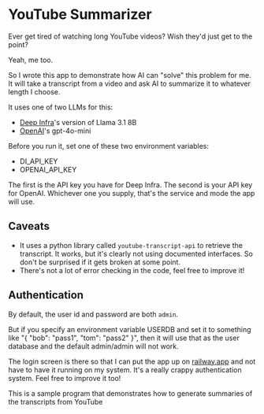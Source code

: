 # YouTube Summarizer

Ever get tired of watching long YouTube videos? Wish they'd just get to the point?

Yeah, me too.

So I wrote this app to demonstrate how AI can "solve" this problem for me.  It will take a transcript from a video and ask AI to summarize it to whatever length I choose.

It uses one of two LLMs for this:
* [Deep Infra](https://deepinfra.com)'s version of Llama 3.1 8B
* [OpenAI](https://openai.com)'s gpt-4o-mini

Before you run it, set one of these two environment variables:
* DI_API_KEY
* OPENAI_API_KEY

The first is the API key you have for Deep Infra.  The second is your API key for OpenAI.  Whichever one you supply, that's the service and mode the app will use.

## Caveats

* It uses a python library called `youtube-transcript-api` to retrieve the transcript.  It works, but it's clearly not using documented interfaces.  So don't be surprised if it gets broken at some point.
* There's not a lot of error checking in the code, feel free to improve it!

## Authentication
By default, the user id and password are both `admin`.

But if you specify an environment variable USERDB and set it to something like "{ "bob": "pass1", "tom": "pass2" }", then it will use that as the user database and the default admin/admin will not work.

The login screen is there so that I can put the app up on [railway.app](railway.app) and not have to have it running on my system.  It's a really crappy authentication system.  Feel free to improve it too!



This is a sample program that demonstrates how to generate summaries of the transcripts from YouTube 